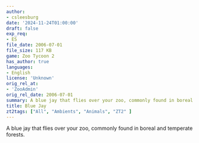 ```yaml
---
author:
- csleesburg
date: '2024-11-24T01:00:00'
draft: false
exp_req:
- ES
file_date: 2006-07-01
file_size: 117 KB
game: Zoo Tycoon 2
has_author: true
languages:
- English
license: 'Unknown'
orig_rel_at:
- 'ZooAdmin'
orig_rel_date: 2006-07-01
summary: A blue jay that flies over your zoo, commonly found in boreal and temperate forests.
title: Blue Jay
zt2tags: ["All", "Ambients", "Animals", "ZT2" ]
---
```

A blue jay that flies over your zoo, commonly found in boreal and temperate forests.
